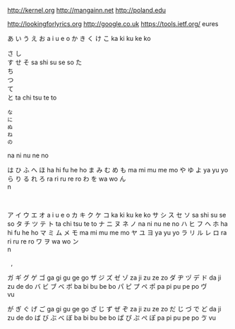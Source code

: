 http://kernel.org http://mangainn.net http://poland.edu 

http://lookingforlyrics.org http://google.co.uk https://tools.ietf.org/  eures


あ	い	う	え	お
a	i	u	e	o
 か	き	く	け	こ
ka	ki	ku	ke	ko


 さ
 し	
 す
 せ
 そ
sa	shi	su	se	so
 た	
 ち	
 つ	
 て	
 と 
 ta	chi	tsu	te	to




	な	
	に	
	ぬ	
	ね	
	の


na	ni	nu	ne	no


は	ひ	ふ	へ	ほ
ha	hi	fu	he	ho
ま	み	む	め	も
ma	mi	mu	me	mo
 や		ゆ		よ
ya		yu		yo
	ら	り	る	れ	ろ
ra	ri	ru	re	ro
わ				を
wa				wo
ん				
n				


 

ア	イ	ウ	エ	オ
a	i	u	e	o
	カ	キ	ク	ケ	コ
ka	ki	ku	ke	ko
	サ	シ	ス	セ	ソ
sa	shi	su	se	so
	タ	チ	ツ	テ	ト
ta	chi	tsu	te	to
	ナ	ニ	ヌ	ネ	ノ
na	ni	nu	ne	no
	ハ	ヒ	フ	ヘ	ホ
ha	hi	fu	he	ho
	マ	ミ	ム	メ	モ
ma	mi	mu	me	mo
	ヤ		ユ		ヨ
ya		yu		yo
	ラ	リ	ル	レ	ロ
ra	ri	ru	re	ro
	ワ				ヲ
wa				wo
	ン				
n				

















 
, 
 
 
 
 
 
 
 
 
 
 
 
 


ガ	ギ	グ	ゲ	ゴ
ga	gi	gu	ge	go
	ザ	ジ	ズ	ゼ	ゾ
za	ji	zu	ze	zo
	ダ	ヂ	ヅ	デ	ド
da	ji	zu	de	do
	バ	ビ	ブ	ベ	ボ
ba	bi	bu	be	bo
	パ	ピ	プ	ペ	ポ
pa	pi	pu	pe	po
			ヴ		
vu		

が	ぎ	ぐ	げ	ご ga	gi	gu	ge	go ざ	じ	ず	ぜ	ぞ za	ji	zu	ze	zo だ	じ	づ	で	ど da	ji	zu	de	do ば	び	ぶ	べ	ぼ ba	bi	bu	be	bo ぱ	ぴ	ぷ	ぺ ぽ pa	pi	pu	pe	po ゔ vu

